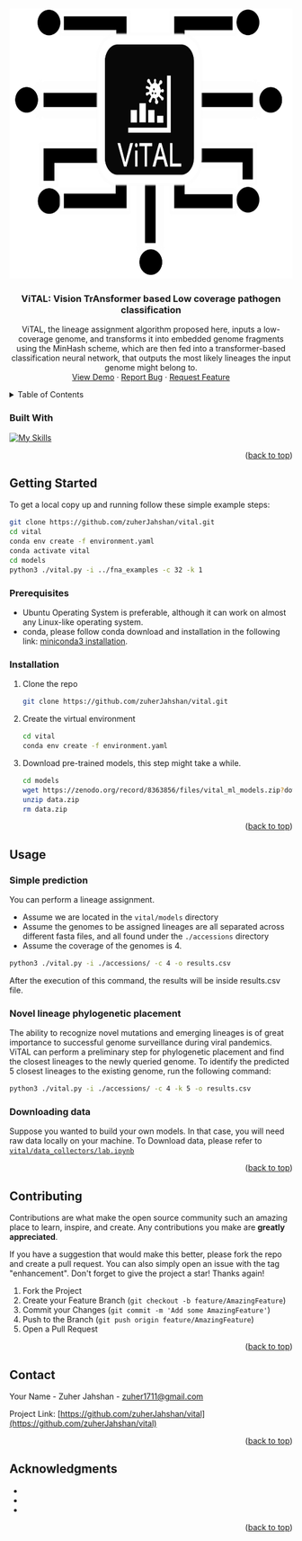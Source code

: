 <!-- Improved compatibility of back to top link: See: https://github.com/othneildrew/Best-README-Template/pull/73 -->
<a name="readme-top"></a>
<!--
*** Thanks for checking out the Best-README-Template. If you have a suggestion
*** that would make this better, please fork the repo and create a pull request
*** or simply open an issue with the tag "enhancement".
*** Don't forget to give the project a star!
*** Thanks again! Now go create something AMAZING! :D
-->



<!-- PROJECT SHIELDS -->
<!--
*** I'm using markdown "reference style" links for readability.
*** Reference links are enclosed in brackets [ ] instead of parentheses ( ).
*** See the bottom of this document for the declaration of the reference variables
*** for contributors-url, forks-url, etc. This is an optional, concise syntax you may use.
*** https://www.markdownguide.org/basic-syntax/#reference-style-links
-->



<!-- PROJECT LOGO -->
<br />
<div align="center">
  <a href="https://github.com/zuherJahshan/vital">
    <img src="vital-icon.png" alt="Logo" width="768" height="480">
  </a>

<h3 align="center">ViTAL: Vision TrAnsformer based Low coverage pathogen classification</h3>

  <p align="center">
    ViTAL, the lineage assignment algorithm proposed here, inputs a low-coverage genome, and transforms it into embedded genome fragments using the MinHash scheme, which are then fed into a transformer-based classification neural network, that outputs the most likely lineages the input genome might belong to.
    <br />
    <!--
    <a href="https://github.com/zuherJahshan/vital"><strong>Explore the docs »</strong></a>
    <br />
    <br />
    -->
    <a href="https://github.com/zuherJahshan/vital">View Demo</a>
    ·
    <a href="https://github.com/zuherJahshan/vital/issues">Report Bug</a>
    ·
    <a href="https://github.com/zuherJahshan/vital/issues">Request Feature</a>
  </p>
</div>



<!-- TABLE OF CONTENTS -->
<details>
  <summary>Table of Contents</summary>
  <ol>
    <li>
      <a href="#built-with">Built With</a>
    </li>
    <li>
      <a href="#getting-started">Getting Started</a>
      <ul>
        <li><a href="#prerequisites">Prerequisites</a></li>
        <li><a href="#installation">Installation</a></li>
      </ul>
    </li>
    <li>
      <a href="#usage">Usage</a>
      <ul>
        <li><a href="#simple-prediction">Simple prediction</a></li>
        <li><a href="#novel-lineage-phylogenetic-placement">Novel lineage phylogenetic placement</a></li>
      </ul>
    </li>
    <li><a href="#contributing">Contributing</a></li>
    <li><a href="#contact">Contact</a></li>
    <li><a href="#acknowledgments">Acknowledgments</a></li>
  </ol>
</details>



### Built With
[![My Skills](https://skillicons.dev/icons?i=linux,py,git,github,tensorflow)](https://skillicons.dev)

<p align="right">(<a href="#readme-top">back to top</a>)</p>



<!-- GETTING STARTED -->
## Getting Started

To get a local copy up and running follow these simple example steps:

```sh
git clone https://github.com/zuherJahshan/vital.git
cd vital
conda env create -f environment.yaml
conda activate vital
cd models
python3 ./vital.py -i ../fna_examples -c 32 -k 1
```

### Prerequisites

* Ubuntu Operating System is preferable, although it can work on almost any Linux-like operating system.
* conda, please follow conda download and installation in the following link: [miniconda3 installation](https://docs.conda.io/projects/miniconda/en/latest/miniconda-other-installer-links.html).
### Installation

1. Clone the repo
   ```sh
   git clone https://github.com/zuherJahshan/vital.git
   ```
2. Create the virtual environment
   ```sh
   cd vital
   conda env create -f environment.yaml
   ```
4. Download pre-trained models, this step might take a while.
   ```sh
   cd models
   wget https://zenodo.org/record/8363856/files/vital_ml_models.zip?download=1 -O data.zip
   unzip data.zip
   rm data.zip
   ```

<p align="right">(<a href="#readme-top">back to top</a>)</p>



<!-- USAGE EXAMPLES -->
## Usage

### Simple prediction
You can perform a lineage assignment.
* Assume we are located in the ```vital/models``` directory
* Assume the genomes to be assigned lineages are all separated across different fasta files, and all found under the ```./accessions``` directory
* Assume the coverage of the genomes is 4.
```sh
python3 ./vital.py -i ./accessions/ -c 4 -o results.csv
```
After the execution of this command, the results will be inside results.csv file.

### Novel lineage phylogenetic placement
The ability to recognize novel mutations and emerging lineages is of great importance to successful genome surveillance during viral pandemics.
ViTAL can perform a preliminary step for phylogenetic placement and find the closest lineages to the newly queried genome.
To identify the predicted 5 closest lineages to the existing genome, run the following command:
```sh
python3 ./vital.py -i ./accessions/ -c 4 -k 5 -o results.csv
```

### Downloading data
Suppose you wanted to build your own models. In that case, you will need raw data locally on your machine.
To Download data, please refer to [```vital/data_collectors/lab.ipynb```](https://github.com/zuherJahshan/vital/blob/main/data_collectors/lab.ipynb)


<p align="right">(<a href="#readme-top">back to top</a>)</p>



<!-- CONTRIBUTING -->
## Contributing

Contributions are what make the open source community such an amazing place to learn, inspire, and create. Any contributions you make are **greatly appreciated**.

If you have a suggestion that would make this better, please fork the repo and create a pull request. You can also simply open an issue with the tag "enhancement".
Don't forget to give the project a star! Thanks again!

1. Fork the Project
2. Create your Feature Branch (`git checkout -b feature/AmazingFeature`)
3. Commit your Changes (`git commit -m 'Add some AmazingFeature'`)
4. Push to the Branch (`git push origin feature/AmazingFeature`)
5. Open a Pull Request

<p align="right">(<a href="#readme-top">back to top</a>)</p>



<!-- CONTACT -->
## Contact

Your Name - Zuher Jahshan - zuher1711@gmail.com

Project Link: [https://github.com/zuherJahshan/vital](https://github.com/zuherJahshan/vital)

<p align="right">(<a href="#readme-top">back to top</a>)</p>



<!-- ACKNOWLEDGMENTS -->
## Acknowledgments

* []()
* []()
* []()

<p align="right">(<a href="#readme-top">back to top</a>)</p>



<!-- MARKDOWN LINKS & IMAGES -->
<!-- https://www.markdownguide.org/basic-syntax/#reference-style-links -->
[contributors-shield]: https://img.shields.io/github/contributors/zuherJahshan/vital.svg?style=for-the-badge
[contributors-url]: https://github.com/zuherJahshan/vital/graphs/contributors
[forks-shield]: https://img.shields.io/github/forks/zuherJahshan/vital.svg?style=for-the-badge
[forks-url]: https://github.com/zuherJahshan/vital/network/members
[stars-shield]: https://img.shields.io/github/stars/zuherJahshan/vital.svg?style=for-the-badge
[stars-url]: https://github.com/zuherJahshan/vital/stargazers
[issues-shield]: https://img.shields.io/github/issues/zuherJahshan/vital.svg?style=for-the-badge
[issues-url]: https://github.com/zuherJahshan/vital/issues
[license-shield]: https://img.shields.io/github/license/zuherJahshan/vital.svg?style=for-the-badge
[license-url]: https://github.com/zuherJahshan/vital/blob/master/LICENSE.txt
[linkedin-shield]: https://img.shields.io/badge/-LinkedIn-black.svg?style=for-the-badge&logo=linkedin&colorB=555
[linkedin-url]: https://www.linkedin.com/in/zuher-jahshan-7a7199196/
[product-screenshot]: images/screenshot.png
[Next.js]: https://img.shields.io/badge/next.js-000000?style=for-the-badge&logo=nextdotjs&logoColor=white
[Next-url]: https://nextjs.org/
[React.js]: https://img.shields.io/badge/React-20232A?style=for-the-badge&logo=react&logoColor=61DAFB
[React-url]: https://reactjs.org/
[Vue.js]: https://img.shields.io/badge/Vue.js-35495E?style=for-the-badge&logo=vuedotjs&logoColor=4FC08D
[Vue-url]: https://vuejs.org/
[Angular.io]: https://img.shields.io/badge/Angular-DD0031?style=for-the-badge&logo=angular&logoColor=white
[Angular-url]: https://angular.io/
[Svelte.dev]: https://img.shields.io/badge/Svelte-4A4A55?style=for-the-badge&logo=svelte&logoColor=FF3E00
[Svelte-url]: https://svelte.dev/
[Laravel.com]: https://img.shields.io/badge/Laravel-FF2D20?style=for-the-badge&logo=laravel&logoColor=white
[Laravel-url]: https://laravel.com
[Bootstrap.com]: https://img.shields.io/badge/Bootstrap-563D7C?style=for-the-badge&logo=bootstrap&logoColor=white
[Bootstrap-url]: https://getbootstrap.com
[JQuery.com]: https://img.shields.io/badge/jQuery-0769AD?style=for-the-badge&logo=jquery&logoColor=white
[JQuery-url]: https://jquery.com 
